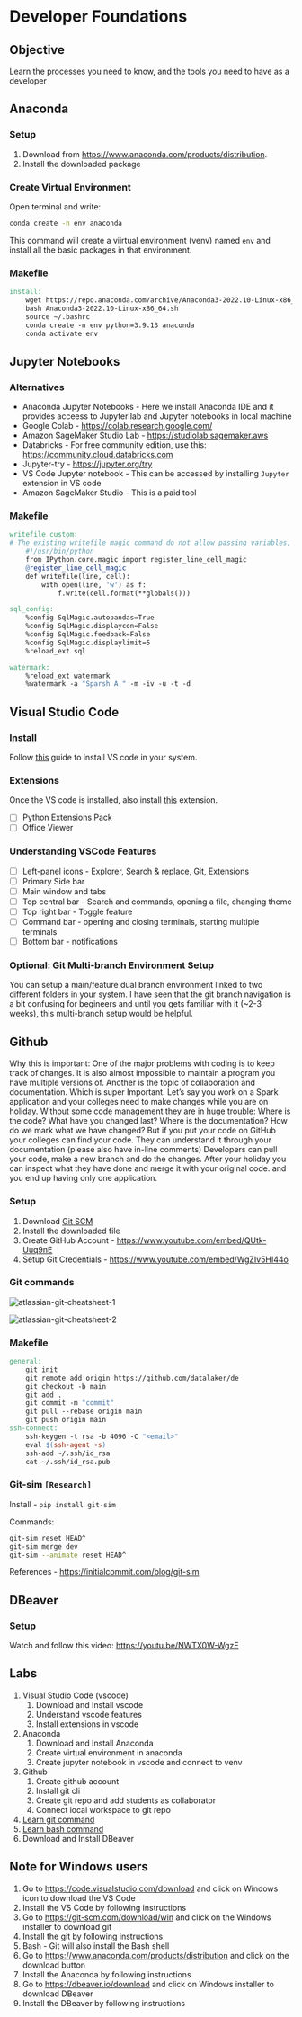 # Developer Foundations

## Objective

Learn the processes you need to know, and the tools you need to have as a developer

## Anaconda

### Setup

1. Download from https://www.anaconda.com/products/distribution.
2. Install the downloaded package

### Create Virtual Environment

Open terminal and write:

```bash
conda create -n env anaconda
```

This command will create a viirtual environment (venv) named `env` and install all the basic packages in that environment.

### Makefile

```makefile
install:
	wget https://repo.anaconda.com/archive/Anaconda3-2022.10-Linux-x86_64.sh
	bash Anaconda3-2022.10-Linux-x86_64.sh
	source ~/.bashrc
	conda create -n env python=3.9.13 anaconda
	conda activate env
```

## Jupyter Notebooks

### Alternatives

- Anaconda Jupyter Notebooks - Here we install Anaconda IDE and it provides acceess to Jupyter lab and Jupyter notebooks in local machine
- Google Colab - https://colab.research.google.com/
- Amazon SageMaker Studio Lab - https://studiolab.sagemaker.aws
- Databricks - For free community edition, use this: https://community.cloud.databricks.com
- Jupyter-try - https://jupyter.org/try
- VS Code Jupyter notebook - This can be accessed by installing `Jupyter` extension in VS code
- Amazon SageMaker Studio - This is a paid tool

### Makefile

```makefile
writefile_custom:
# The existing writefile magic command do not allow passing variables, so this custom magic will help in passing the variables also while writing something from IPython notebooks into a file.
	#!/usr/bin/python
	from IPython.core.magic import register_line_cell_magic
	@register_line_cell_magic
	def writefile(line, cell):
		with open(line, 'w') as f:
			f.write(cell.format(**globals()))

sql_config:
	%config SqlMagic.autopandas=True
	%config SqlMagic.displaycon=False
	%config SqlMagic.feedback=False
	%config SqlMagic.displaylimit=5
	%reload_ext sql

watermark:
	%reload_ext watermark
	%watermark -a "Sparsh A." -m -iv -u -t -d
```

## Visual Studio Code

### Install

Follow [this](https://code.visualstudio.com/docs/setup/setup-overview) guide to install VS code in your system.

### Extensions

Once the VS code is installed, also install [this](https://marketplace.visualstudio.com/items?itemName=ms-python.python) extension.

* [ ] Python Extensions Pack
* [ ] Office Viewer

### Understanding VSCode Features

* [ ] Left-panel icons - Explorer, Search & replace, Git, Extensions
* [ ] Primary Side bar
* [ ] Main window and tabs
* [ ] Top central bar - Search and commands, opening a file, changing theme
* [ ] Top right bar - Toggle feature
* [ ] Command bar - opening and closing terminals, starting multiple terminals
* [ ] Bottom bar - notifications

### Optional: Git Multi-branch Environment Setup

You can setup a main/feature dual branch environment linked to two different folders in your system. I have seen that the git branch navigation is a bit confusing for begineers and until you gets familiar with it (~2-3 weeks), this multi-branch setup would be helpful.

## Github

Why this is important: One of the major problems with coding is to keep track of changes. It is also almost impossible to maintain a program you have multiple versions of. Another is the topic of collaboration and documentation. Which is super Important. Let’s say you work on a Spark application and your colleges need to make changes while you are on holiday. Without some code management they are in huge trouble: Where is the code? What have you changed last? Where is the documentation? How do we mark what we have changed? But if you put your code on GitHub your colleges can find your code. They can understand it through your documentation (please also have in-line comments) Developers can pull your code, make a new branch and do the changes. After your holiday you can inspect what they have done and merge it with your original code. and you end up having only one application.

### Setup

1. Download [Git SCM](https://git-scm.com/downloads)
2. Install the downloaded file
3. Create GitHub Account - https://www.youtube.com/embed/QUtk-Uuq9nE
4. Setup Git Credentials - https://www.youtube.com/embed/WgZIv5HI44o

### Git commands

![atlassian-git-cheatsheet-1](https://user-images.githubusercontent.com/62965911/212006609-a871bf80-a26e-4ab6-996b-eaab0a14f5b4.png)

![atlassian-git-cheatsheet-2](https://user-images.githubusercontent.com/62965911/212006617-88e6eb6b-b6d3-4a25-8827-4cfa0ab63d41.png)

### Makefile

```makefile
general:
	git init
	git remote add origin https://github.com/datalaker/de
	git checkout -b main
	git add .
	git commit -m "commit"
	git pull --rebase origin main
	git push origin main
ssh-connect:
	ssh-keygen -t rsa -b 4096 -C "<email>"
	eval $(ssh-agent -s)
	ssh-add ~/.ssh/id_rsa
	cat ~/.ssh/id_rsa.pub
```

### Git-sim `[Research]`

Install - `pip install git-sim`

Commands:

```bash
git-sim reset HEAD^
git-sim merge dev
git-sim --animate reset HEAD^
```

References - https://initialcommit.com/blog/git-sim

## DBeaver

### Setup

Watch and follow this video: https://youtu.be/NWTX0W-WgzE

## Labs

1. Visual Studio Code (vscode)
   1. Download and Install vscode
   2. Understand vscode features
   3. Install extensions in vscode
3. Anaconda
   1. Download and Install Anaconda
   2. Create virtual environment in anaconda
   3. Create jupyter notebook in vscode and connect to venv
4. Github
   1. Create github account
   2. Install git cli
   3. Create git repo and add students as collaborator
   4. Connect local workspace to git repo
5. [Learn git command](01-foundations/developer/lab-git-basics/)
6. [Learn bash command](01-foundations/developer/lab-bash/)
7. Download and Install DBeaver

## Note for Windows users

1. Go to https://code.visualstudio.com/download and click on Windows icon to download the VS Code
2. Install the VS Code by following instructions
3. Go to https://git-scm.com/download/win and click on the Windows installer to download git
4. Install the git by following instructions
5. Bash - Git will also install the Bash shell
6. Go to https://www.anaconda.com/products/distribution and click on the download button
7. Install the Anaconda by following instructions
8. Go to https://dbeaver.io/download and click on Windows installer to download DBeaver
9. Install the DBeaver by following instructions
